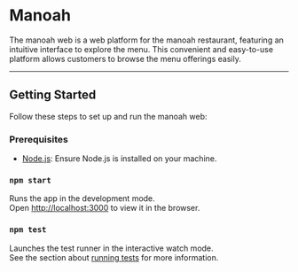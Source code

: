 # Manoah

The manoah web is a web platform for the manoah restaurant, featuring an intuitive interface to explore the menu. This convenient and easy-to-use platform allows customers to browse the menu offerings easily.

---


## Getting Started
Follow these steps to set up and run the manoah web:


### Prerequisites

- [Node.js](https://nodejs.org/): Ensure Node.js is installed on your machine.


### `npm start`

Runs the app in the development mode.\
Open [http://localhost:3000](http://localhost:3000) to view it in the browser.


### `npm test`

Launches the test runner in the interactive watch mode.\
See the section about [running tests](https://facebook.github.io/create-react-app/docs/running-tests) for more information.

